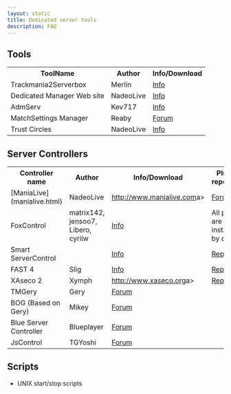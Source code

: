 ```yaml
---
layout: static
title: Dedicated server tools
description: FAQ
---
```


## Tools
<table>
<tr>
<th>ToolName</th><th>Author</th><th>Info/Download</th>
</tr>
<tr>
<td>Trackmania2Serverbox</td><td>Merlin</td><td><a href="http://forum.maniaplanet.com/viewtopic.php?f=261&t=5639">Info</a></td>
</tr>
<tr>
<td>Dedicated Manager Web site </td><td> NadeoLive</td><td> <a href="http://forum.maniaplanet.com/viewtopic.php?f=261&t=12098">Info</a></td>
</tr>
<tr>
<td>AdmServ </td><td> Kev717</td><td> <a href="http://forum.maniaplanet.com/viewtopic.php?f=261&t=14419">Info</a></td>
</tr>

<tr>
<td>MatchSettings Manager</td><td>Reaby</td><td><a href="http://forum.maniaplanet.com/viewtopic.php?f=465&t=17341">Forum</a></td>
</tr>
<tr>
<td>Trust Circles</td><td>NadeoLive</td><td><a href="http://forum.maniaplanet.com/viewtopic.php?f=261&t=12081">Info</a></td>
</tr>
</table>

## Server Controllers

<table>
<tr>
<th>Controller name</th><th>Author</th><th>Info/Download</th><th>Plugins repository</th>
</tr>
<tr>
<td>[ManiaLive](manialive.html)</td><td>NadeoLive</td><td><a href="http://www.manialive.com/">http://www.manialive.com</a>a></td><td><a href="http://forum.maniaplanet.com/viewforum.php?f=47">Forum</a></td>
</tr>
<tr>
<td>FoxControl</td><td> matrix142, jensoo7, Libero, cyrilw</td><td><a href="http://forum.maniaplanet.com/viewforum.php?f=328">Info</a></td><td>All plugins are installed by default</td>
</tr>
<tr>
<td>Smart ServerControl</td><td> </td><td><a href="http://forum.maniaplanet.com/viewforum.php?f=457">Info</a></td><td><a href="http://smarttool.org/plugins.php">Repository</a></td>
</tr>
<tr>
<td>FAST 4</td><td>Slig</td><td><a href="http://www.tm-forum.com/viewforum.php?f=126">Info</a></td><td><a href="http://slig.info/fast4.0/3rd_party_plugins/">Repository</a></td>
</tr>
<tr>
<td>XAseco 2</td><td>Xymph </td><td><a href="http://www.xaseco.org/">http://www.xaseco.org</a>a></td><td><a href="http://plugins.xaseco.org/browse2.php">Repository</a></td>
</tr>
<tr>
<td>TMGery</td><td>Gery</td><td><a href="http://forum.maniaplanet.com/viewtopic.php?f=261&t=6464">Forum</a></td><td></td>
</tr>
<tr>
<td>BOG (Based on Gery)</td><td>Mikey</td><td><a href="http://forum.maniaplanet.com/viewtopic.php?f=261&t=6464">Forum</a></td><td></td>
</tr>
<tr>
<td>Blue Server Controller</td><td>Blueplayer</td><td><a href="http://forum.maniaplanet.com/viewtopic.php?f=261&t=5998">Forum</a></td><td></td>
</tr>
<tr>
<td>JsControl</td><td>TGYoshi</td><td><a href="http://forum.maniaplanet.com/viewforum.php?f=453">Forum</a></td><td></td>
</tr>
</table>

## Scripts

- UNIX start/stop scripts
